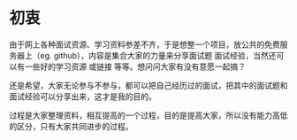# 初衷

由于网上各种面试资源、学习资料参差不齐，于是想整一个项目，放公共的免费服务器上（eg.  github），内容是集合大家的力量来分享面试题 面试经验，当然还可以有一些好的学习资源 或链接 等等。想问问大家有没有意愿一起搞？

还是希望，大家无论参与不参与，都可以把自己经历过的面试，把其中的面试题和面试经验可以分享出来，这才是我的目的。

过程是大家整理资料，相互提高的一个过程，目的是提高大家，所以没有能力高低的区分，只有大家共同进步的过程。


